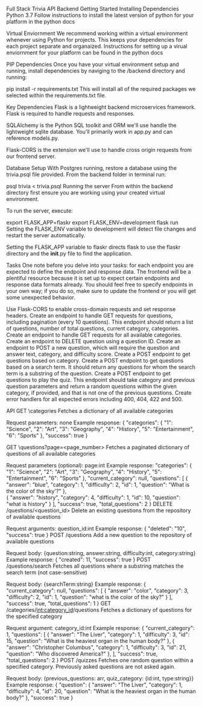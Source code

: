 Full Stack Trivia API Backend
Getting Started
Installing Dependencies
Python 3.7
Follow instructions to install the latest version of python for your platform in the python docs

Virtual Enviornment
We recommend working within a virtual environment whenever using Python for projects. This keeps your dependencies for each project separate and organaized. Instructions for setting up a virual enviornment for your platform can be found in the python docs

PIP Dependencies
Once you have your virtual environment setup and running, install dependencies by naviging to the /backend directory and running:

pip install -r requirements.txt
This will install all of the required packages we selected within the requirements.txt file.

Key Dependencies
Flask is a lightweight backend microservices framework. Flask is required to handle requests and responses.

SQLAlchemy is the Python SQL toolkit and ORM we'll use handle the lightweight sqlite database. You'll primarily work in app.py and can reference models.py.

Flask-CORS is the extension we'll use to handle cross origin requests from our frontend server.

Database Setup
With Postgres running, restore a database using the trivia.psql file provided. From the backend folder in terminal run:

psql trivia < trivia.psql
Running the server
From within the backend directory first ensure you are working using your created virtual environment.

To run the server, execute:

export FLASK_APP=flaskr
export FLASK_ENV=development
flask run
Setting the FLASK_ENV variable to development will detect file changes and restart the server automatically.

Setting the FLASK_APP variable to flaskr directs flask to use the flaskr directory and the __init__.py file to find the application.

Tasks
One note before you delve into your tasks: for each endpoint you are expected to define the endpoint and response data. The frontend will be a plentiful resource because it is set up to expect certain endpoints and response data formats already. You should feel free to specify endpoints in your own way; if you do so, make sure to update the frontend or you will get some unexpected behavior.

Use Flask-CORS to enable cross-domain requests and set response headers.
Create an endpoint to handle GET requests for questions, including pagination (every 10 questions). This endpoint should return a list of questions, number of total questions, current category, categories.
Create an endpoint to handle GET requests for all available categories.
Create an endpoint to DELETE question using a question ID.
Create an endpoint to POST a new question, which will require the question and answer text, category, and difficulty score.
Create a POST endpoint to get questions based on category.
Create a POST endpoint to get questions based on a search term. It should return any questions for whom the search term is a substring of the question.
Create a POST endpoint to get questions to play the quiz. This endpoint should take category and previous question parameters and return a random questions within the given category, if provided, and that is not one of the previous questions.
Create error handlers for all expected errors including 400, 404, 422 and 500.

API
GET \categories Fetches a dictionary of all available categories

Request parameters: none
Example response:
{
  "categories": {
    "1": "Science", 
    "2": "Art", 
    "3": "Geography", 
    "4": "History", 
    "5": "Entertainment", 
    "6": "Sports"
  }, 
  "success": true
}

GET \questions?page=<page_number> Fetches a paginated dictionary of questions of all available categories

Request parameters (optional): page:int
Example response:
 "categories": {
   "1": "Science", 
   "2": "Art", 
   "3": "Geography", 
   "4": "History", 
   "5": "Entertainment", 
   "6": "Sports"
 }, 
 "current_category": null, 
 "questions": [
   {
     "answer": "blue", 
     "category": 1, 
     "difficulty": 2, 
     "id": 1, 
     "question": "What is the color of the sky'?"
   },  
   {
     "answer": "history", 
     "category": 4, 
     "difficulty": 1, 
     "id": 10, 
     "question": "what is history"
   }
 ], 
 "success": true, 
 "total_questions": 2
}
DELETE /questions/<question_id> Delete an existing questions from the repository of available questions

Request arguments: question_id:int
Example response:
{
  "deleted": "10", 
  "success": true
}
POST /questions Add a new question to the repository of available questions

Request body: {question:string, answer:string, difficulty:int, category:string}
Example response:
{
  "created": 11, 
  "success": true
}
POST /questions/search Fetches all questions where a substring matches the search term (not case-sensitive)

Request body: {searchTerm:string}
Example response:
{
  "current_category": null, 
  "questions": [
    {
      "answer": "color", 
      "category": 3, 
      "difficulty": 2, 
      "id": 1, 
      "question": "what is the color of the sky?"
    }
  ], 
  "success": true, 
  "total_questions": 1
}
GET /categories/<int:category_id>/questions Fetches a dictionary of questions for the specified category

Request argument: category_id:int
Example response:
{
  "current_category": 1, 
  "questions": [
    {
      "answer": "The Liver", 
      "category": 1, 
      "difficulty": 3, 
      "id": 15, 
      "question": "What is the heaviest organ in the human body?"
    }, 
    {
      "answer": "Christopher Columbus", 
      "category": 1, 
      "difficulty": 3, 
      "id": 21, 
      "question": "Who discovered America?"
    }, 
  ], 
  "success": true, 
  "total_questions": 2
}
POST /quizzes Fetches one random question within a specified category. Previously asked questions are not asked again.

Request body: {previous_questions: arr, quiz_category: {id:int, type:string}}
Example response:
{
  "question": {
    "answer": "The Liver", 
    "category": 1, 
    "difficulty": 4, 
    "id": 20, 
    "question": "What is the heaviest organ in the human body?"
  }, 
  "success": true
}